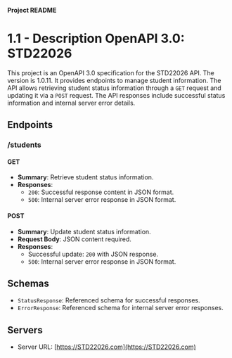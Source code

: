 **Project README**

# 1.1 - Description OpenAPI 3.0: STD22026

This project is an OpenAPI 3.0 specification for the STD22026 API. The version is 1.0.11. It provides endpoints to manage student information. The API allows retrieving student status information through a `GET` request and updating it via a `POST` request. The API responses include successful status information and internal server error details.

## Endpoints

### /students

#### GET

- **Summary**: Retrieve student status information.
- **Responses**:
  - `200`: Successful response content in JSON format.
  - `500`: Internal server error response in JSON format.

#### POST

- **Summary**: Update student status information.
- **Request Body**: JSON content required.
- **Responses**:
  - Successful update: `200` with JSON response.
  - `500`: Internal server error response in JSON format.

## Schemas

- `StatusResponse`: Referenced schema for successful responses.
- `ErrorResponse`: Referenced schema for internal server error responses.

## Servers

- Server URL: [https://STD22026.com](https://STD22026.com)


